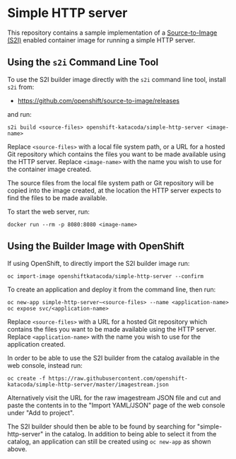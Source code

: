 Simple HTTP server
==================

This repository contains a sample implementation of a [Source-to-Image (S2I)](https://github.com/openshift/source-to-image) enabled container image for running a simple HTTP server.

Using the ``s2i`` Command Line Tool
-----------------------------------

To use the S2I builder image directly with the ``s2i`` command line tool, install ``s2i`` from:

* https://github.com/openshift/source-to-image/releases

and run:

```
s2i build <source-files> openshift-katacoda/simple-http-server <image-name>
```

Replace ``<source-files>`` with a local file system path, or a URL for a hosted
Git repository which contains the files you want to be made available using
the HTTP server. Replace ``<image-name>`` with the name you wish to use for the container image created.

The source files from the local file system path or Git repository will be copied into the image created, at the location the HTTP server expects to find the files to be made available.

To start the web server, run:

```
docker run --rm -p 8080:8080 <image-name>
```

Using the Builder Image with OpenShift
--------------------------------------

If using OpenShift, to directly import the S2I builder image run:

```
oc import-image openshiftkatacoda/simple-http-server --confirm
```

To create an application and deploy it from the command line, then run:

```
oc new-app simple-http-server~<source-files> --name <application-name>
oc expose svc/<application-name>
```

Replace ``<source-files>`` with a URL for a hosted Git repository which contains the files you want to be made available using the HTTP server. Replace ``<application-name>`` with the name you wish to use for the application created.

In order to be able to use the S2I builder from the catalog available in the web console, instead run:

```
oc create -f https://raw.githubusercontent.com/openshift-katacoda/simple-http-server/master/imagestream.json
```

Alternatively visit the URL for the raw imagestream JSON file and cut and paste the contents in to the "Import YAML/JSON" page of the web console under "Add to project".

The S2I builder should then be able to be found by searching for "simple-http-server" in the catalog. In addition to being able to select it from the catalog, an application can still be created using ``oc new-app`` as shown above.
